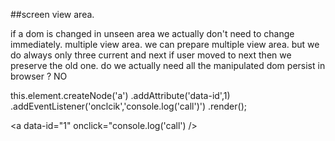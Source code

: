  ##screen view area.

 if a dom is changed in unseen area
 we actually don't need to change immediately.
 multiple view area. we can prepare multiple view area.
 but we do always only three
 current and next
 if user moved to next then we preserve the old one.
 do we actually need all the manipulated dom persist in browser ? NO

 this.element.createNode('a')
 .addAttribute('data-id',1)
 .addEventListener('onclcik','console.log('call')')
 .render();


 <a data-id="1" onclick="console.log('call') />
